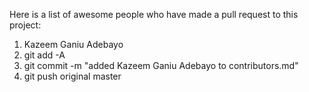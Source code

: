 Here is a list of awesome people who have made a pull request to this project:

1. Kazeem Ganiu Adebayo
2. git add -A
3. git commit -m "added Kazeem Ganiu Adebayo to contributors.md"
4. git push original master
